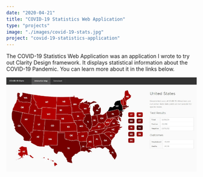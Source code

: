 ```yaml
---
date: "2020-04-21"
title: "COVID-19 Statistics Web Application"
type: "projects"
image: "./images/covid-19-stats.jpg"
project: "covid-19-statistics-application"
---
```


The COVID-19 Statistics Web Application was an application I wrote to try out Clarity Design framework. It displays statistical information about the COVID-19 Pandemic. You can learn more about it in the links below.

![COVID-19 Statistics Web Application](images/covid-19-stats.jpg)
